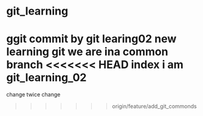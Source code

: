 # git_learning
ggit commit by git learing02
new learning git 
we are ina common branch
<<<<<<< HEAD
index i am git_learning_02
=======
change twice change
>>>>>>> origin/feature/add_git_commonds
